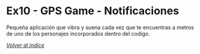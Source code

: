 # Ex10 - GPS Game - Notificaciones

Pequeña aplicación que vibra y suena cada vez que te encuentras a metros de uno de los personajes incorporados dentro del codigo.


[*Volver al indice*](../README.md)